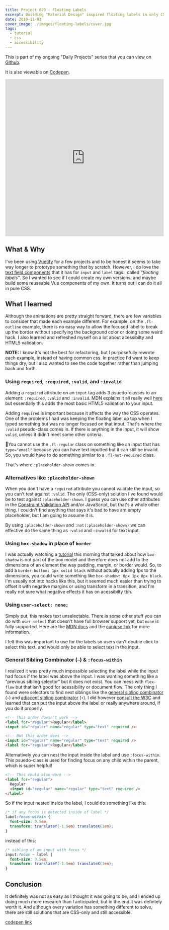 ```yaml
---
title: Project 020 - Floating Labels
excerpt: Building "Material Design" inspired floating labels in only CSS that are accessible.
date: 2019-11-03
cover_image: ./images/floating-labels/cover.jpg
tags:
  - tutorial
  - css
  - accessibility
---
```


<div class="text-center heading" style="padding-bottom: calc(var(--spacing) / 2);">
<p>This is part of my ongoing "Daily Projects" series that you can view on <a href="https://github.com/buildingsareheavy/daily-projects">Github</a>.</p>

<p>It is also viewable on <a href="https://codepen.io/buildingsareheavy/pen/poopeKd">Codepen</a>.</p>

</div>

<iframe height="500" style="width: 100%;" scrolling="no" title="CSS - Material Design Floating Labels" src="https://codepen.io/buildingsareheavy/embed/poopeKd?height=265&theme-id=0&default-tab=result" frameborder="no" allowtransparency="true" allowfullscreen="true">
  See the Pen <a href='https://codepen.io/buildingsareheavy/pen/poopeKd'>CSS - Material Design Floating Labels</a> by Buildings Are Heavy
  (<a href='https://codepen.io/buildingsareheavy'>@buildingsareheavy</a>) on <a href='https://codepen.io'>CodePen</a>.
</iframe>

## What & Why

I've been using [Vuetify](https://vuetifyjs.com/) for a few projects and to be honest it seems to take way longer to prototype something that by scratch. However, I do love the [text field components](https://vuetifyjs.com/en/components/text-fields#text-fields) that it has for `input` and `label` tags., called _"floating labels"_. So I wanted to see if I could create my own versions, and maybe build some reuseable Vue components of my own. It turns out I can do it all in pure CSS.

## What I learned

Although the animations are pretty straight forward, there are few variables to consider that made each example different. For example, on the `.fl-outline` example, there is no easy way to allow the focused label to break up the border without specifying the background color or doing some weird hack. I also learned and refreshed myself on a lot about acessibilty and HTML5 validation.

**NOTE:** I know it's not the best for refactoring, but I purposefully rewrote each example, instead of having common css. In practice I'd want to keep things dry, but I also wanted to see the code together rather than jumping back and forth.

### Using `required`, `:required`, `:valid`, and `:invalid`

Adding a `required` attribute on an `input` tag adds 3 psuedo-classes to an element: `:required`, `:valid` and `:invalid`. MDN explains it all really well [here](https://developer.mozilla.org/en-US/docs/Learn/HTML/Forms/Form_validation#Using_built-in_form_validation) but essentially this adds the most basic HTML5 validation to your input.

Adding `required` is important because it affects the way the CSS operates. One of the problems I had was keeping the floating label up top when I typed something but was no longer focused on that input. That's where the `:valid` pseudo-class comes in. If there is anything in the input, it will show `valid`, unless it didn't meet some other criteria.

🚨You cannot use the `.fl-regular` class on something like an input that has `type="email"` because you can have text inputted but it can still be invalid. So, you would have to do something similar to a `.fl-not-required` class.

That's where `:placeholder-shown` comes in.

### Alternatives like `:placeholder-shown`

When you don't have a `required` attribute you cannot validate the input, so you can't test against `:valid`. The only (CSS-only) solution I've found would be to test against `:placeholder-shown`. I guess you can use other attributes in the [Constraint Validation API](https://developer.mozilla.org/en-US/docs/Web/Guide/HTML/HTML5/Constraint_validation) and/or JavaScript, but that's a whole other thing. I couldn't find anything that says it's bad to have am empty placeholder, but I am going to assume it is.

By using `:placeholder-shown` and `:not(:placeholder-shown)` we can effective do the same thing as `:valid` and `:invalid` for text input.

### Using `box-shadow` in place of `border`

I was actually watching a [tutorial](https://www.youtube.com/watch?v=TZRSXNc0T1k) this morning that talked about how `box-shadow` is not part of the box model and therefore does not add to the dimensions of an element the way padding, margin, or border would. So, to add a `border-bottom: 1px solid black` without actually adding 1px to the dimensions, you could write something like `box-shadow: 0px 1px 0px black`. I'm usually not into hacks like this, but it seemed much easier than trying to offset it with negative margins or using transform in a transition, and I'm really not sure what negative effects it has on acessibilty tbh.

### Using `user-select: none;`

Simply put, this makes text unselectable. There is some other stuff you can do with `user-select` that doesn't have full browser support yet, but `none` is fully supported. Here are the [MDN docs](https://developer.mozilla.org/en-US/docs/Web/CSS/user-select) and the [caniuse link](https://caniuse.com/#search=user-select) for more information.

I felt this was important to use for the labels so users can't double click to select this text, and would only be able to select text in the input.

### General Sibling Combinator (`~`) & `:focus-within`

I realized it was pretty much impossible selecting the label while the input had focus if the label was above the input. I was wanting something like a "previous sibling selector" but it does not exist. You can mess with `flex-flow` but that isn't good for acessibility or document flow. The only thing I found were selectors to find next siblings like the [general sibling combinator](https://developer.mozilla.org/en-US/docs/Web/CSS/General_sibling_combinator) (`~`) and [adjacent sibling combinator](https://developer.mozilla.org/en-US/docs/Web/CSS/Adjacent_sibling_combinator) (`+`). I did however [consult the W3C](https://www.w3.org/WAI/tutorials/forms/labels/) and learned that can put the input above the label or really anywhere around, if you do it properly.

```html
<!-- This order doesn't work -->
<label for="regular">Regular</label>
<input id="regular" name="regular" type="text" required />

<!-- But this order does -->
<input id="regular" name="regular" type="text" required />
<label for="regular">Regular</label>
```

Alternatively you can nest the input inside the label and use `:focus-within`. This psuedo-class is used for finding focus on any child within the parent, which is super helpful!

```html
<!-- This could also work -->
<label for="regular">
  Regular
  <input id="regular" name="regular" type="text" required />
</label>
```

So if the input nested inside the label, I could do something like this:

```css
/* if any focus is detected inside of label */
label:focus-within {
  font-size: 0.5em;
  transform: translateY(-1.5em) translateX(1em);
}
```

instead of this:

```css
/* sibling of an input with focus */
input:focus ~ label {
  font-size: 0.5em;
  transform: translateY(-1.5em) translateX(1em);
}
```

## Conclusion

It definitely was not as easy as I thought it was going to be, and I ended up doing much more research than I anticipated, but in the end it was defintely worth it. And although every variation has something different to solve, there are still solutions that are CSS-only and still accessible.

[codepen link](https://codepen.io/buildingsareheavy/pen/poopeKd)
